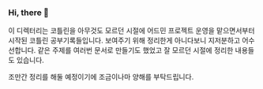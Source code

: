 ### Hi, there 🙌

이 디렉터리는 코틀린을 아무것도 모르던 시절에 어드민 프로젝트 운영을 맡으면서부터 시작된 코틀린 공부기록들입니다. 보여주기 위해 정리한게 아니다보니 지저분하고 어수선합니다. 같은 주제를 여러번 문서로 만들기도 했었고 잘 모르던 시절에 정리한 내용들도 있습니다. <br>

조만간 정리를 해둘 예정이기에 조금이나마 양해를 부탁드립니다.<br>

<br>



